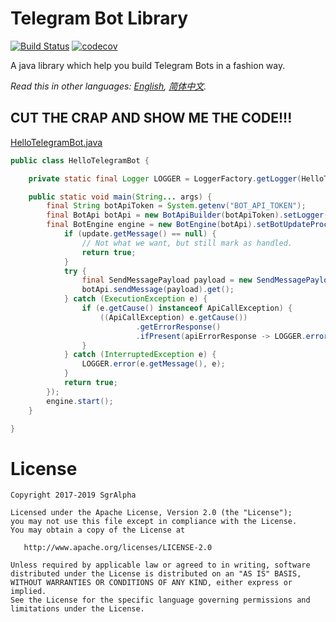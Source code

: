 # Telegram Bot Library
[![Build Status](https://travis-ci.org/io-sgr/telegram-bot.svg?branch=master)](https://travis-ci.org/io-sgr/telegram-bot) [![codecov](https://codecov.io/gh/io-sgr/telegram-bot/branch/master/graph/badge.svg)](https://codecov.io/gh/io-sgr/telegram-bot)

A java library which help you build Telegram Bots in a fashion way.

*Read this in other languages: [English](README.md), [简体中文](README.zh-cn.md).*

## CUT THE CRAP AND SHOW ME THE CODE!!!
[HelloTelegramBot.java](examples/hello/src/main/java/io/sgr/telegram/bot/examples/hello/HelloTelegramBot.java)
```java
public class HelloTelegramBot {

    private static final Logger LOGGER = LoggerFactory.getLogger(HelloTelegramBot.class);

    public static void main(String... args) {
        final String botApiToken = System.getenv("BOT_API_TOKEN");
        final BotApi botApi = new BotApiBuilder(botApiToken).setLogger(LOGGER).build();
        final BotEngine engine = new BotEngine(botApi).setBotUpdateProcessor((Update update) -> {
            if (update.getMessage() == null) {
                // Not what we want, but still mark as handled.
                return true;
            }
            try {
                final SendMessagePayload payload = new SendMessagePayload(update.getMessage().getChat().getId(), "Hello Telegram!");
                botApi.sendMessage(payload).get();
            } catch (ExecutionException e) {
                if (e.getCause() instanceof ApiCallException) {
                    ((ApiCallException) e.getCause())
                            .getErrorResponse()
                            .ifPresent(apiErrorResponse -> LOGGER.error(apiErrorResponse.getDescription().orElse("Unknown error!")));
                }
            } catch (InterruptedException e) {
                LOGGER.error(e.getMessage(), e);
            }
            return true;
        });
        engine.start();
    }

}
```

# License

    Copyright 2017-2019 SgrAlpha
   
    Licensed under the Apache License, Version 2.0 (the "License");
    you may not use this file except in compliance with the License.
    You may obtain a copy of the License at
   
       http://www.apache.org/licenses/LICENSE-2.0
   
    Unless required by applicable law or agreed to in writing, software
    distributed under the License is distributed on an "AS IS" BASIS,
    WITHOUT WARRANTIES OR CONDITIONS OF ANY KIND, either express or implied.
    See the License for the specific language governing permissions and
    limitations under the License.
